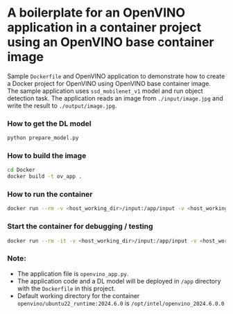 # A boilerplate for an OpenVINO application in a container project using an OpenVINO base container image

Sample `Dockerfile` and OpenVINO application to demonstrate how to create a Docker project for OpenVINO using OpenVINO base container image.  
The sample application uses `ssd_mobilenet_v1` model and run object detection task. The application reads an image from `./input/image.jpg` and write the result to `./output/image.jpg`.

### How to get the DL model
```sh
python prepare_model.py
```

### How to build the image
```sh
cd Docker
docker build -t ov_app .
```

### How to run the container
```sh
docker run --rm -v <host_working_dir>/input:/app/input -v <host_working_dir>/output:/app/output ov_app

```

### Start the container for debugging / testing
```sh
docker run --rm -it -v <host_working_dir>/input:/app/input -v <host_working_dir>/output:/app/output ov_app /usr/bin/bash
```


### Note:
- The application file is `openvino_app.py`.
- The application code and a DL model will be deployed in `/app` directory with the `Dockerfile` in this project.
- Default working directory for the container `openvino/ubuntu22_runtime:2024.6.0` is `/opt/intel/openvino_2024.6.0.0`
